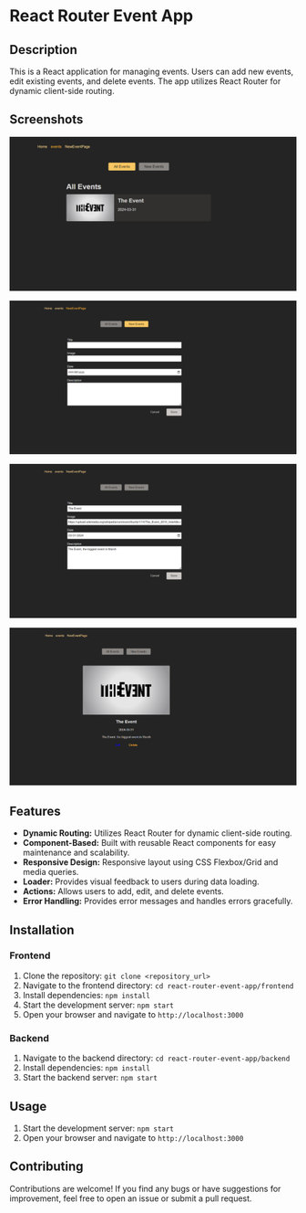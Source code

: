 # React Router Event App

## Description
This is a React application for managing events. Users can add new events, edit existing events, and delete events. The app utilizes React Router for dynamic client-side routing.

## Screenshots
![Events page](images/events.png)

![New event page](images/new-event.png)

![Edit event page](images/edit-event.png)

![Event details page](images/event-details.png)


## Features
- **Dynamic Routing:** Utilizes React Router for dynamic client-side routing.
- **Component-Based:** Built with reusable React components for easy maintenance and scalability.
- **Responsive Design:** Responsive layout using CSS Flexbox/Grid and media queries.
- **Loader:** Provides visual feedback to users during data loading.
- **Actions:** Allows users to add, edit, and delete events.
- **Error Handling:** Provides error messages and handles errors gracefully.

## Installation
### Frontend
1. Clone the repository: `git clone <repository_url>`
2. Navigate to the frontend directory: `cd react-router-event-app/frontend`
3. Install dependencies: `npm install`
4. Start the development server: `npm start`
5. Open your browser and navigate to `http://localhost:3000`

### Backend
1. Navigate to the backend directory: `cd react-router-event-app/backend`
2. Install dependencies: `npm install`
3. Start the backend server: `npm start`

## Usage
1. Start the development server: `npm start`
2. Open your browser and navigate to `http://localhost:3000`

## Contributing
Contributions are welcome! If you find any bugs or have suggestions for improvement, feel free to open an issue or submit a pull request.
